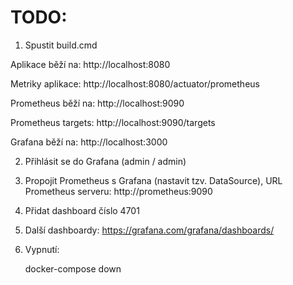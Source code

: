 # TODO:

1. Spustit build.cmd

Aplikace běží na:
	http://localhost:8080

Metriky aplikace:
	http://localhost:8080/actuator/prometheus

Prometheus běží na:
	http://localhost:9090

Prometheus targets:
	http://localhost:9090/targets

Grafana běží na:
	http://localhost:3000

2. Přihlásit se do Grafana (admin / admin)

3. Propojit Prometheus s Grafana (nastavit tzv. DataSource),
   URL Prometheus serveru: http://prometheus:9090

4. Přidat dashboard číslo 4701

5. Další dashboardy: https://grafana.com/grafana/dashboards/

6. Vypnutí:

	docker-compose down
